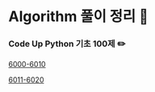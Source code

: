 # Algorithm 풀이 정리 🦾

### Code Up Python 기초 100제 ✏️
[6000-6010](./CodeUp100/6000-6010.md)

[6011-6020](./CodeUp100/6011-6020.md)

